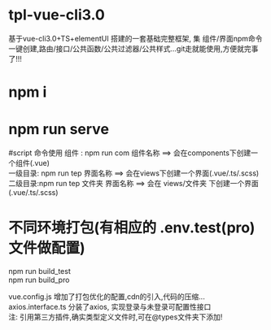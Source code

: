 # tpl-vue-cli3.0  
基于vue-cli3.0+TS+elementUI 搭建的一套基础完整框架, 集 组件/界面npm命令一键创建,路由/接口/公共函数/公共过滤器/公共样式...git走就能使用,方便就完事了!!!  

# npm i   
# npm run serve  

#script 命令使用
组件 : npm run com 组件名称            ==> 会在components下创建一个组件(.vue)  
一级目录: npm run tep 界面名称            ==> 会在views下创建一个界面(.vue/.ts/.scss)  
二级目录:npm run tep 文件夹 界面名称            ==> 会在 views/文件夹 下创建一个界面(.vue/.ts/.scss)  

# 不同环境打包(有相应的 .env.test(pro) 文件做配置)  
npm run build_test  
npm run build_pro   

vue.config.js  增加了打包优化的配置,cdn的引入,代码的压缩...  
axios.interface.ts 分装了axios, 实现登录与未登录可配置性接口  
注: 引用第三方插件,确实类型定义文件时,可在@types文件夹下添加!  
